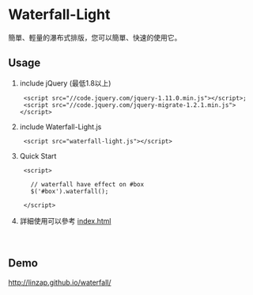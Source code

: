 Waterfall-Light
===============

簡單、輕量的瀑布式排版，您可以簡單、快速的使用它。

## Usage

1. include jQuery (最低1.8以上)

        <script src="//code.jquery.com/jquery-1.11.0.min.js"></script>;
        <script src="//code.jquery.com/jquery-migrate-1.2.1.min.js"></script>

2. include Waterfall-Light.js

        <script src="waterfall-light.js"></script>

3. Quick Start
        
        <script>

          // waterfall have effect on #box
          $('#box').waterfall();

        </script>


4. 詳細使用可以參考 [index.html](https://github.com/LinZap/Waterfall-Light/blob/master/index.html)



　
　
## Demo

http://linzap.github.io/waterfall/

　

